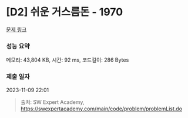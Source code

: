 # [D2] 쉬운 거스름돈 - 1970 

[문제 링크](https://swexpertacademy.com/main/code/problem/problemDetail.do?contestProbId=AV5PsIl6AXIDFAUq) 

### 성능 요약

메모리: 43,804 KB, 시간: 92 ms, 코드길이: 286 Bytes

### 제출 일자

2023-11-09 22:01



> 출처: SW Expert Academy, https://swexpertacademy.com/main/code/problem/problemList.do